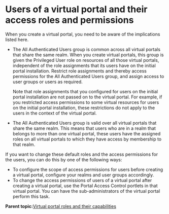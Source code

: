 # Users of a virtual portal and their access roles and permissions

When you create a virtual portal, you need to be aware of the implications listed here.

-   The All Authenticated Users group is common across all virtual portals that share the same realm. When you create virtual portals, this group is given the Privileged User role on resources of all those virtual portals, independent of the role assignments that its users have on the initial portal installation. Restrict role assignments and thereby access permissions for the All Authenticated Users group, and assign access to user groups or users as required.

    Note that role assignments that you configured for users on the initial portal installation are not passed on to the virtual portal. For example, if you restricted access permissions to some virtual resources for users on the initial portal installation, these restrictions do not apply to the users in the context of the virtual portal.

-   The All Authenticated Users group is valid over all virtual portals that share the same realm. This means that users who are in a realm that belongs to more than one virtual portal, these users have the assigned roles on all virtual portals to which they have access by membership to that realm.

If you want to change these default roles and the access permissions for the users, you can do this by one of the following ways:

-   To configure the scope of access permissions for users before creating a virtual portal, configure your realms and user groups accordingly.
-   To change the access permissions of users of a virtual portal after creating a virtual portal, use the Portal Access Control portlets in that virtual portal. You can have the sub-administrators of the virtual portal perform this task.

**Parent topic:**[Virtual portal roles and their capabilities](../admin-system/advppln_roles.md)

